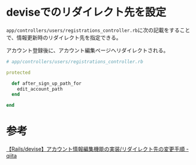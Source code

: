 # deviseでのリダイレクト先を設定

`app/controllers/users/registrations_controller.rb`に次の記載をすることで、情報更新時のリダイレクト先を指定できる。  

アカウント登録後に、アカウント編集ページへリダイレクトされる。

```ruby
# app/controllers/users/registrations_controller.rb

protected

  def after_sign_up_path_for
    edit_account_path
  end

end
```

# 参考

[【Rails/devise】アカウント情報編集機能の実装/リダイレクト先の変更手順 - qiita](https://qiita.com/saika_0/items/ae7c57e26037115ed2fc#3-%E6%9B%B4%E6%96%B0%E5%BE%8C%E3%81%AE%E3%83%AA%E3%83%80%E3%82%A4%E3%83%AC%E3%82%AF%E3%83%88%E5%85%88%E3%82%92%E5%A4%89%E6%9B%B4)